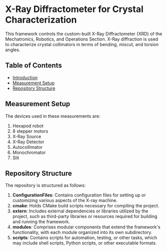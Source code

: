 # X-Ray Diffractometer for Crystal Characterization

This framework controls the custom-built X-Ray Diffractometer (XRD) of the Mechatronics, Robotics, and Operations Section. X-Ray diffraction is used to characterize crystal collimators in terms of bending, miscut, and torsion angles.

## Table of Contents

- [Introduction](#x-Ray-Diffractometer-for-Crystal-Characterization)
- [Measurement Setup](#measurement-setup)
- [Repository Structure](#repository-structure)

## Measurement Setup
The devices used in these measurements are:

1. Hexapod robot
2. 8 stepper motors
3. X-Ray Source
4. X-Ray Detector
5. Autocollimator
6. Monochromator
7. Slit

## Repository Structure

The repository is structured as follows:

1. **ConfigurationFiles**: Contains configuration files for setting up or customizing various aspects of the X-ray machine.
2. **cmake**: Holds CMake build scripts necessary for compiling the project.
3. **extern**: Includes external dependencies or libraries utilized by the project, such as third-party libraries or resources required for building and running the framework.
4. **modules**: Comprises modular components that extend the framework's functionality, with each module organized into its own subdirectory.
5. **scripts**: Contains scripts for automation, testing, or other tasks, which may include shell scripts, Python scripts, or other executable formats.
